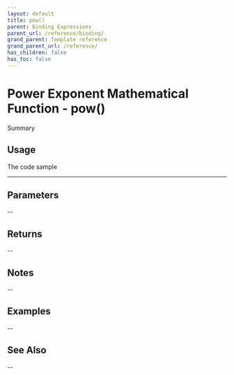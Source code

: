 ```yaml
---
layout: default
title: pow()
parent: Binding Expressions
parent_url: /reference/binding/
grand_parent: Template reference
grand_parent_url: /reference/
has_children: false
has_toc: false
---
```


# Power Exponent Mathematical Function - pow()

Summary

## Usage

 The code sample

---

## Parameters

--

## Returns 

--

## Notes


-- 

## Examples


--


## See Also


--

